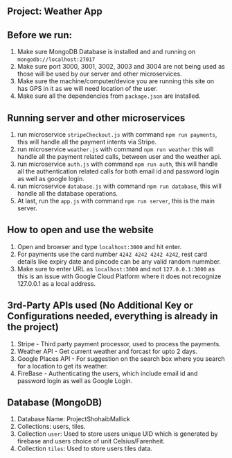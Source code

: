 ## Project: Weather App

## Before we run:
1. Make sure MongoDB Database is installed and and running on `mongodb://localhost:27017`
2. Make sure port 3000, 3001, 3002, 3003 and 3004 are not being used as those will be used by our server and other microservices.
3. Make sure the machine/computer/device you are running this site on has GPS in it as we will need location of the user.
4. Make sure all the dependencies from `package.json` are installed.

## Running server and other microservices

1. run microservice `stripeCheckout.js` with command `npm run payments`, this will handle all the payment intents via Stripe.
2. run microservice `weather.js` with command `npm run weather` this will handle all the payment related calls, between user and the weather api.
3. run microservice `auth.js` with command `npm run auth`, this will handle all the authentication related calls for both email id and password login as well as google login.
4. run microservice `database.js`  with command `npm run database`, this will handle all the database operations.
5. At last, run the `app.js`  with command `npm run server`, this is the main server.

## How to open and use the website

1. Open and browser and type `localhost:3000` and hit enter.
2. For payments use the card number `4242 4242 4242 4242`, rest card details like expiry date and pincode can be any valid random nummber.
3. Make sure to enter URL as `localhost:3000` and not `127.0.0.1:3000` as this is an issue with Google Cloud Platform where it does not recognize 127.0.0.1 as a local address.

## 3rd-Party APIs used (No Additional Key or Configurations needed, everything is already in the project)

1. Stripe - Third party payment processor, used to process the payments.
2. Weather API - Get current weather and forcast for upto 2 days.
3. Google Places API - For suggestion on the search box where you search for a location to get its weather.
4. FireBase - Authenticating the users, which include email id and password login as well as Google Login.

## Database (MongoDB)

1. Database Name: ProjectShohaibMallick
2. Collections: users, tiles.
3. Collection `user`: Used to store users unique UID which is generated by firebase and users choice of unit  Celsius/Farenheit.
4. Collection `tiles`: Used to store users tiles data.
